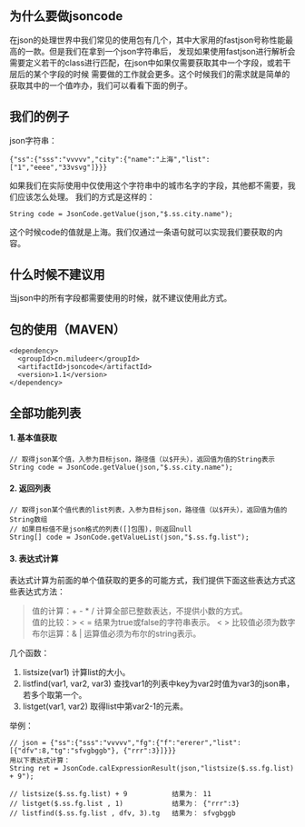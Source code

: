 
## 为什么要做jsoncode

在json的处理世界中我们常见的使用包有几个，其中大家用的fastjson号称性能最高的一款。但是我们在拿到一个json字符串后，
发现如果使用fastjson进行解析会需要定义若干的class进行匹配，在json中如果仅需要获取其中一个字段，或若干层后的某个字段的时候
需要做的工作就会更多。这个时候我们的需求就是简单的获取其中的一个值咋办，我们可以看看下面的例子。


## 我们的例子

json字符串：
```
{"ss":{"sss":"vvvvv","city":{"name":"上海","list":["1","eeee","33vsvg"]}}}
```
如果我们在实际使用中仅使用这个字符串中的城市名字的字段，其他都不需要，我们应该怎么处理。
我们的方式是这样的：
```
String code = JsonCode.getValue(json,"$.ss.city.name");
```
这个时候code的值就是上海。我们仅通过一条语句就可以实现我们要获取的内容。

## 什么时候不建议用

当json中的所有字段都需要使用的时候，就不建议使用此方式。


## 包的使用（MAVEN）
```
<dependency>
  <groupId>cn.miludeer</groupId>
  <artifactId>jsoncode</artifactId>
  <version>1.1</version>
</dependency>
```
## 全部功能列表

#### 1. 基本值获取
```
// 取得json某个值，入参为目标json，路径值（以$开头），返回值为值的String表示
String code = JsonCode.getValue(json,"$.ss.city.name");
```

#### 2. 返回列表
```
// 取得json某个值代表的list列表，入参为目标json，路径值（以$开头），返回值为值的String数组
// 如果目标值不是json格式的列表([]包围)，则返回null
String[] code = JsonCode.getValueList(json,"$.ss.fg.list");
```

#### 3. 表达式计算

表达式计算为前面的单个值获取的更多的可能方式，我们提供下面这些表达方式这些表达式方法：


>值的计算：+ - * /   计算全部已整数表达，不提供小数的方式。<br />
>值的比较：> < =     结果为true或false的字符串表示。 <  > 比较值必须为数字<br />
>布尔运算：& |       运算值必须为布尔的string表示。

几个函数：
1. listsize(var1)              计算list的大小。
2. listfind(var1, var2, var3)  查找var1的列表中key为var2时值为var3的json串，若多个取第一个。
3. listget(var1, var2)         取得list中第var2-1的元素。

举例：
```
// json = {"ss":{"sss":"vvvvv","fg":{"f":"ererer","list":[{"dfv":8,"tg":"sfvgbggb"}, {"rrr":3}]}}}
用以下表达式计算：
String ret = JsonCode.calExpressionResult(json,"listsize($.ss.fg.list) + 9");

// listsize($.ss.fg.list) + 9           结果为： 11
// listget($.ss.fg.list , 1)            结果为： {"rrr":3}
// listfind($.ss.fg.list , dfv, 3).tg   结果为： sfvgbggb
```

